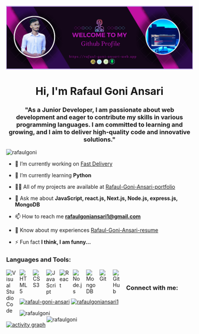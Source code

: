![logo](https://github.com/rafaulgoni/rafaulgoni/blob/main/github-banner-image.JPEG)

<h1 align="center">Hi, I'm Rafaul Goni Ansari</h1>
<h3 align="center">"As a Junior Developer, I am passionate about web development and eager to contribute my skills in various programming languages. I am committed to learning and growing, and I aim to deliver high-quality code and innovative solutions."</h3>

<p align="left"> <img src="https://komarev.com/ghpvc/?username=rafaulgoni&label=Profile%20views&color=0e75b6&style=flat" alt="rafaulgoni" /> </p>

- 🔭 I’m currently working on [Fast Delivery](https://go-parcel-book-store.web.app)

- 🌱 I’m currently learning **Python**

- 👨‍💻 All of my projects are available at [Rafaul-Goni-Ansari-portfolio](https://rafaul-goni-ansari.web.app)

- 💬 Ask me about **JavaScript, react.js, Next.js, Node.js, express.js, MongoDB**

- 📫 How to reach me **rafaulgoniansari1@gmail.com**

- 📄 Know about my experiences [Rafaul-Goni-Ansari-resume](https://docs.google.com/document/d/1njO4qlDmnD_IUckrPcPRLkIzp3liVpqKKxoJFTDEN2g/edit?usp=sharing)

- ⚡ Fun fact **I think, I am funny...**

### Languages and Tools:

<img align="left" alt="Visual Studio Code" width="26px" src="https://cdn.jsdelivr.net/gh/devicons/devicon/icons/vscode/vscode-original.svg" style="padding-right:10px;" />
<img align="left" alt="HTML5" width="26px" src="https://cdn.jsdelivr.net/gh/devicons/devicon/icons/html5/html5-original.svg" style="padding-right:10px;" />
<img align="left" alt="CSS3" width="26px" src="https://cdn.jsdelivr.net/gh/devicons/devicon/icons/css3/css3-original.svg" style="padding-right:10px;" />
<img align="left" alt="JavaScript" width="26px" src="https://cdn.jsdelivr.net/gh/devicons/devicon/icons/javascript/javascript-original.svg" style="padding-right:10px;" />
<img align="left" alt="React" width="26px" src="https://cdn.jsdelivr.net/gh/devicons/devicon/icons/react/react-original.svg" style="padding-right:10px;" />
<img align="left" alt="Node.js" width="26px" src="https://cdn.jsdelivr.net/gh/devicons/devicon/icons/nodejs/nodejs-original.svg" style="padding-right:10px;" />
<img align="left" alt="MongoDB" width="26px" src="https://cdn.jsdelivr.net/gh/devicons/devicon/icons/mongodb/mongodb-original.svg" style="padding-right:10px;" />
<img align="left" alt="Git" width="26px" src="https://cdn.jsdelivr.net/gh/devicons/devicon/icons/git/git-original.svg" style="padding-right:10px;" />
<img align="left" alt="GitHub" width="26px" src="https://user-images.githubusercontent.com/3369400/139447912-e0f43f33-6d9f-45f8-be46-2df5bbc91289.png" style="padding-right:10px;" />
<br/>

<h3 align="left">Connect with me:</h3>
<p align="left">
<a href="https://linkedin.com/in/rafaul-goni-ansari" target="blank"><img align="center" src="https://raw.githubusercontent.com/rahuldkjain/github-profile-readme-generator/master/src/images/icons/Social/linked-in-alt.svg" alt="rafaul-goni-ansari" height="30" width="40" /></a>
<a href="https://fb.com/rafaulgoniansari1" target="blank"><img align="center" src="https://raw.githubusercontent.com/rahuldkjain/github-profile-readme-generator/master/src/images/icons/Social/facebook.svg" alt="rafaulgoniansari1" height="30" width="40" /></a>
</p>

<p><img align="left" width="395px" src="https://github-readme-stats.vercel.app/api/top-langs?username=rafaulgoni&show_icons=true&locale=en&layout=compact" alt="rafaulgoni" /></p>
<p>&nbsp;<img align="right" width="395px" src="https://github-readme-stats.vercel.app/api?username=rafaulgoni&show_icons=true&locale=en" alt="rafaulgoni" /></p>

[![activity graph](https://github-readme-activity-graph.vercel.app/graph?username=guilyx&theme=github-dark-dimmed&custom_title=Rafaul%20Activity%20Graph&hide_border=true)](https://github.com/ashutosh00710/github-readme-activity-graph)


